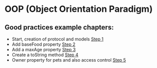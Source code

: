 # OOP (Object Orientation Paradigm)

## Good practices example chapters:
- Start, creation of protocol and models [Step 1](https://github.com/ProDigi-Developement/bootcamp/tree/oop/swift-1-bad-practices)
- Add baseFood property [Step 2](https://github.com/ProDigi-Developement/bootcamp/tree/oop/swift-2-bad-practices)
- Add a maxAge property [Step 3](https://github.com/ProDigi-Developement/bootcamp/tree/oop/swift-3-bad-practices)
- Create a toString method [Step 4](https://github.com/ProDigi-Developement/bootcamp/tree/oop/swift-4-bad-practices)
- Owner property for pets and also access control [Step 5](https://github.com/ProDigi-Developement/bootcamp/tree/oop/swift-5-bad-practices)
